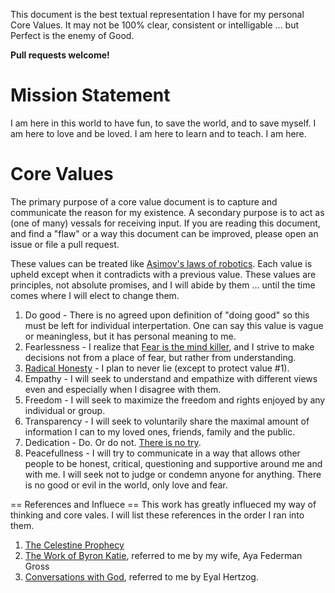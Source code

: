 This document is the best textual representation I have for my personal Core Values.
It may not be 100% clear, consistent or intelligable ... but Perfect is the enemy of Good.

**Pull requests welcome!**

Mission Statement
=================
I am here in this world to have fun, to save the world, and to save myself.
I am here to love and be loved.
I am here to learn and to teach.
I am here.

Core Values
===========
The primary purpose of a core value document is to capture and communicate the reason for my existence.
A secondary purpose is to act as (one of many) vessals for receiving input. If you are reading this document, and find a "flaw" or a way this document can be improved, please open an issue or file a pull request.

These values can be treated like [Asimov's laws of robotics](http://en.wikipedia.org/wiki/Three_Laws_of_Robotics). Each value is upheld except when it contradicts with a previous value. These values are principles, not absolute promises, and I will abide by them ... until the time comes where I will elect to change them.

1. Do good - There is no agreed upon definition of "doing good" so this must be left for individual interpertation. One can say this value is vague or meaningless, but it has personal meaning to me.
2. Fearlessness - I realize that [Fear is the mind killer](http://www.goodreads.com/quotes/2-i-must-not-fear-fear-is-the-mind-killer-fear-is), and I strive to make decisions not from a place of fear, but rather from understanding.
3. [Radical Honesty](http://www.radicalhonesty.com/) - I plan to never lie (except to protect value #1).
4. Empathy - I will seek to understand and empathize with different views even and especially when I disagree with them.
5. Freedom - I will seek to maximize the freedom and rights enjoyed by any individual or group.
6. Transparency - I will seek to voluntarily share the maximal amount of information I can to my loved ones, friends, family and the public.
7. Dedication - Do. Or do not. [There is no try](https://www.youtube.com/watch?v=BQ4yd2W50No).
8. Peacefullness - I will try to communicate in a way that allows other people to be honest, critical, questioning and supportive around me and with me. I will seek not to judge or condemn anyone for anything. There is no good or evil in the world, only love and fear.

== References and Influece ==
This work has greatly influeced my way of thinking and core vales. I will list these references in the order I ran into them.

1. [The Celestine Prophecy](http://en.wikipedia.org/wiki/The_Celestine_Prophecy)
2. [The Work of Byron Katie](http://www.thework.com/), referred to me by my wife, Aya Federman Gross
3. [Conversations with God](http://en.wikipedia.org/wiki/Conversations_with_God), referred to me by Eyal Hertzog.
